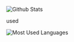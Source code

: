 ![Github Stats](https://github-readme-stats.vercel.app/api?username=bosscai-ops&show_icons=true&theme=dark&count_private=true)

used


![Most Used Languages](https://github-readme-stats.vercel.app/api/top-langs/?username=bosscai-ops&theme=dark&layout=compact)
